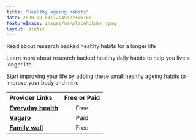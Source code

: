 ```yaml
---
title: "Healthy ageing habits"
date: 2020-09-01T12:49:27+06:00
featureImage: images/ma/placeholder.jpeg
layout: static
---
```


Read about research backed healthy habits for a longer life

Learn more about research backed healthy daily habits to help you live a longer life.

Start improving your life by adding these small healthy ageing habits to improve your body and mind

| Provider Links      | Free or Paid  |  
| :-----------          | :--------------:      |  
| [**Everyday health**](https://www.everydayhealth.com/longevity/everyday-health-and-wellness-habits-linked-with-a-longer-life/) | Free | 
| [**Vagaro**](https://sales.vagaro.co.uk/?utm_source=bing&utm_medium=cpc&utm_campaign=BOFU-UK-Non-Brand&utm_content=appointment-app&utm_term=appointment%20app-p&msclkid=ea92d7dd203513f07c12b427b7e05941) | Paid | 
| [**Family wall**](https://www.familywall.com/) | Free | 
  

<br/><br/>







